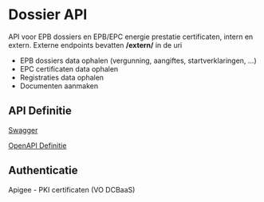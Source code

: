 # Dossier API

API voor EPB dossiers en EPB/EPC energie prestatie certificaten, intern en extern.
Externe endpoints bevatten **/extern/** in de uri

* EPB dossiers data ophalen (vergunning, aangiftes, startverklaringen, ...)
* EPC certificaten data ophalen
* Registraties data ophalen
* Documenten aanmaken

## API Definitie

[Swagger](https://ovo000090.github.io/VEKA_REST_API/?urls.primaryName=V1+-+Dossier+API+-+PROD)

[OpenAPI Definitie](../dossier/dossier-api-prod-v1.yaml)

## Authenticatie
Apigee - PKI certificaten (VO DCBaaS)